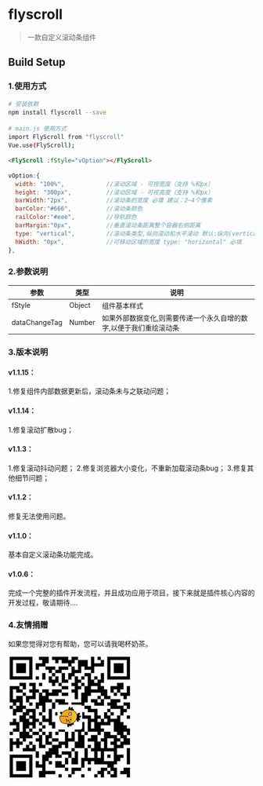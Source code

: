 # flyscroll

> 一款自定义滚动条组件

## Build Setup

### 1.使用方式

``` bash
# 安装依赖
npm install flyscroll --save

# main.js 使用方式
import FlyScroll from "flyscroll"
Vue.use(FlyScroll);

```

```html
<FlyScroll :fStyle="vOption"></FlyScroll>
```

```js
vOption:{
  width: "100%",            //滚动区域 - 可视宽度（支持 %和px）
  height: "300px",          //滚动区域 - 可视高度（支持 %和px）
  barWidth:"2px",           //滚动条的宽度 必填 建议：2~4个像素
  barColor:"#666",          //滚动条颜色
  railColor:"#eee",         //导轨颜色
  barMargin:"0px",          //垂直滚动条距离整个容器右侧距离
  type: "vertical",         //滚动条类型,纵向滚动和水平滚动 默认:纵向(vertical),可设置为横向(horizontal).
  hWidth: "0px",            //可移动区域的宽度 type: "horizontal" 必填
},
```

### 2.参数说明

 参数  | 类型 | 说明
 ---- | ----- | -----
 fStyle  | Object | 组件基本样式
 dataChangeTag  | Number | 如果外部数据变化,则需要传递一个永久自增的数字,以便于我们重绘滚动条

### 3.版本说明

#### v1.1.15：
1.修复组件内部数据更新后，滚动条未与之联动问题；

#### v1.1.14：
1.修复滚动扩散bug；

#### v1.1.3：
1.修复滚动抖动问题；
2.修复浏览器大小变化，不重新加载滚动条bug；
3.修复其他细节问题；

#### v1.1.2：
修复无法使用问题。

#### v1.1.0：
基本自定义滚动条功能完成。

#### v1.0.6：
完成一个完整的插件开发流程，并且成功应用于项目，接下来就是插件核心内容的开发过程，敬请期待....

### 4.友情捐赠
如果您觉得对您有帮助，您可以请我喝杯奶茶。

![Image](https://github.com/yaodabao/flyscroll/blob/master/static/wx_coffee.jpg)
